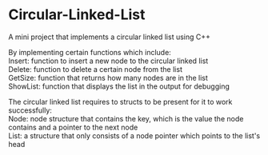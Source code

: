 # Circular-Linked-List
A mini project that implements a circular linked list using C++
  
By implementing certain functions which include:  
Insert: function to insert a new node to the circular linked list  
Delete: function to delete a certain node from the list  
GetSize: function that returns how many nodes are in the list  
ShowList: function that displays the list in the output for debugging  
  
The circular linked list requires to structs to be present for it to work successfully:  
Node: node structure that contains the key, which is the value the node contains and a pointer to the next node  
List: a structure that only consists of a node pointer which points to the list's head  
